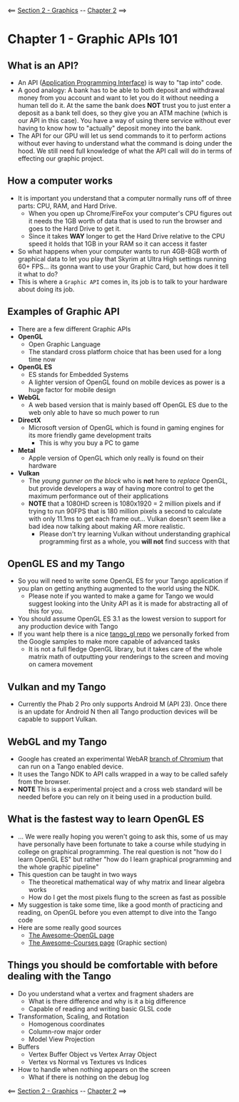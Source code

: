 <== [Section 2 - Graphics](../README.md) -- [Chapter 2](./Chapter_02.md) ==>

# Chapter 1 - Graphic APIs 101

## What is an API?
* An API ([Application Programming Interface](https://en.wikipedia.org/wiki/Application_programming_interface)) is way to "tap into" code.
* A good analogy: A bank has to be able to both deposit and withdrawal money from you account and want to let you do it without needing a human tell do it. At the same the bank does **NOT** trust you to just enter a deposit as a bank tell does, so they give you an ATM machine (which is our API in this case). You have a way of using there service without ever having to know how to "actually" deposit money into the bank.
* The API for our GPU will let us send commands to it to perform actions without ever having to understand what the command is doing under the hood. We still need full knowledge of what the API call will do in terms of effecting our graphic project.

## How a computer works
* It is important you understand that a computer normally runs off of three parts: CPU, RAM, and Hard Drive.
    * When you open up Chrome/FireFox your computer's CPU figures out it needs the 1GB worth of data that is used to run the browser and goes to the Hard Drive to get it.
    * Since it takes **WAY** longer to get the Hard Drive relative  to the CPU speed it holds that 1GB in your RAM so it can access it faster
* So what happens when your computer wants to run 4GB-8GB worth of graphical data to let you play that Skyrim at Ultra High settings running 60+ FPS... its gonna want to use your Graphic Card, but how does it tell it what to do?
* This is where a `Graphic API` comes in, its job is to talk to your hardware about doing its job.

## Examples of Graphic API
* There are a few different Graphic APIs
* **OpenGL**
    * Open Graphic Language
    * The standard cross platform choice that has been used for a long time now
* **OpenGL ES**
    * ES stands for Embedded Systems
    * A lighter version of OpenGL found on mobile devices as power is a huge factor for mobile design
* **WebGL**
    * A web based version  that is mainly based off OpenGL ES due to the web only able to have so much power to run
* **DirectX**
    * Microsoft version of OpenGL which is found in gaming engines for its more friendly game development traits
        * This is why you buy a PC to game
* **Metal**
    * Apple version of OpenGL which only really is found on their hardware
* **Vulkan**
    * The *young gunner on the block* who is **not** here to *replace* OpenGL, but provide developers a way of having more control to get the maximum performance out of their applications
    * **NOTE** that a 1080HD screen is 1080x1920 = 2 million pixels and if trying to run 90FPS that is 180 million pixels a second to calculate with only 11.1ms to get each frame out... Vulkan doesn't seem like a bad idea now talking about making AR more realistic.
        * Please don't try learning Vulkan without understanding graphical programming first as a whole, you **will not** find success with that

## OpenGL ES and my Tango
* So you will need to write some OpenGL ES for your Tango application if you plan on getting anything augmented to the world using the NDK.
    * Please note if you wanted to make a game for Tango we would suggest looking into the Unity API as it is made for abstracting all of this for you.
* You should assume OpenGL ES 3.1 as the lowest version to support for any production device with Tango
* If you want help there is a nice [tango_gl repo](https://github.com/sjfricke/tango_gl) we personally forked from the Google samples to make more capable of advanced tasks
    * It is not a full fledge OpenGL library, but it takes care of the whole matrix math of outputting your renderings to the screen and moving on camera movement

## Vulkan and my Tango
* Currently the Phab 2 Pro only supports Android M (API 23). Once there is an update for Android N then all Tango production devices will be capable to support Vulkan.

## WebGL and my Tango
* Google has created an experimental WebAR [branch of Chromium]() that can run on a Tango enabled device.
* It uses the Tango NDK to API calls wrapped in a way to be called safely from the browser.
* **NOTE** This is a experimental project and a cross web standard will be needed before you can rely on it being used in a production build.

## What is the fastest way to learn OpenGL ES
* ... We were really hoping you weren't going to ask this, some of us may have personally have been fortunate to take a course while studying in college on graphical programming. The real question is not "how do I learn OpenGL ES" but rather "how do I learn graphical programming and the whole graphic pipeline"
* This question can be taught in two ways
    * The theoretical mathematical way of why matrix and linear algebra works
    * How do I get the most pixels flung to the screen as fast as possible
* My suggestion is take some time, like a good month of practicing and reading, on OpenGL before you even attempt to dive into the Tango code
* Here are some really good sources
    * [The Awesome-OpenGL page](https://github.com/eug/awesome-opengl)
    * [The Awesome-Courses page](https://github.com/prakhar1989/awesome-courses#computer-graphics) (Graphic section)

## Things you should be comfortable with before dealing with the Tango
* Do you understand what a vertex and fragment shaders are
    * What is there difference and why is it a big difference
    * Capable of reading and writing basic GLSL code
* Transformation, Scaling, and Rotation
    * Homogenous coordinates
    * Column-row major order
    * Model View Projection
* Buffers
    * Vertex Buffer Object vs Vertex Array Object
    * Vertex vs Normal vs Textures vs Indices
* How to handle when nothing appears on the screen
    * What if there is nothing on the debug log
    

<== [Section 2 - Graphics](../README.md) -- [Chapter 2](./Chapter_02.md) ==>